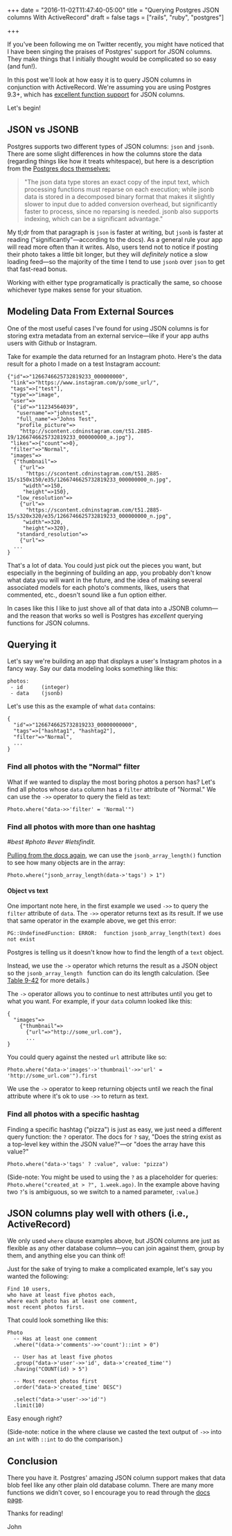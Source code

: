 +++
date = "2016-11-02T11:47:40-05:00"
title = "Querying Postgres JSON columns With ActiveRecord"
draft = false
tags = ["rails", "ruby", "postgres"]

+++

If you've been following me on Twitter recently, you might have noticed that I have been singing the praises of Postgres' support for JSON columns. They make things that I initially thought would be complicated so so easy (and fun!).

In this post we'll look at how easy it is to query JSON columns in conjunction with ActiveRecord. We're assuming you are using Postgres 9.3+, which has [excellent function support](https://www.postgresql.org/docs/9.6/static/functions-json.html) for JSON columns.

Let's begin!

## JSON vs JSONB

Postgres supports two different types of JSON columns: `json` and `jsonb`. There are some slight differences in how the columns store the data (regarding things like how it treats whitespace), but here is a description from the [Postgres docs themselves:](https://www.postgresql.org/docs/9.4/static/datatype-json.html)

> "The json data type stores an exact copy of the input text, which processing functions must reparse on each execution; while jsonb data is stored in a decomposed binary format that makes it slightly slower to input due to added conversion overhead, but significantly faster to process, since no reparsing is needed. jsonb also supports indexing, which can be a significant advantage."

My tl;dr from that paragraph is `json` is faster at writing, but `jsonb` is faster at reading ("significantly"—according to the docs). As a general rule your app will read more often than it writes. Also, users tend not to notice if posting their photo takes a little bit longer, but they will _definitely_ notice a slow loading feed—so the majority of the time I tend to use `jsonb` over `json` to get that fast-read bonus.

Working with either type programatically is practically the same, so choose whichever type makes sense for your situation.

## Modeling Data From External Sources

One of the most useful cases I've found for using JSON columns is for storing extra metadata from an external service—like if your app auths users with Github or Instagram.

Take for example the data returned for an Instagram photo. Here's the data result for a photo I made on a test Instagram account:

```
{"id"=>"1266746625732819233_000000000",
 "link"=>"https://www.instagram.com/p/some_url/",
 "tags"=>["test"],
 "type"=>"image",
 "user"=>
  {"id"=>"11234564039",
   "username"=>"johnstest",
   "full_name"=>"Johns Test",
   "profile_picture"=>
    "http://scontent.cdninstagram.com/t51.2885-19/1266746625732819233_000000000_a.jpg"},
 "likes"=>{"count"=>0},
 "filter"=>"Normal",
 "images"=>
  {"thumbnail"=>
    {"url"=>
      "https://scontent.cdninstagram.com/t51.2885-15/s150x150/e35/1266746625732819233_000000000_n.jpg",
     "width"=>150,
     "height"=>150},
   "low_resolution"=>
    {"url"=>
      "https://scontent.cdninstagram.com/t51.2885-15/s320x320/e35/1266746625732819233_000000000_n.jpg",
     "width"=>320,
     "height"=>320},
   "standard_resolution"=>
    {"url"=>
  ...
}
```

That's a lot of data. You could just pick out the pieces you want, but especially in the beginning of building an app, you probably don't know what data you will want in the future, and the idea of making several associated models for each photo's comments, likes, users that commented, etc., doesn't sound like a fun option either.

In cases like this I like to just shove all of that data into a JSONB column—and the reason that works so well is Postgres has _excellent_ querying functions for JSON columns.

## Querying it

Let's say we're building an app that displays a user's Instagram photos in a fancy way. Say our data modeling looks something like this:

```
photos:
 - id      (integer)
 - data    (jsonb)
```

Let's use this as the example of what `data` contains:

```
{
  "id"=>"1266746625732819233_00000000000",
  "tags"=>["hashtag1", "hashtag2"],
  "filter"=>"Normal",
  ...
}
```

### Find all photos with the "Normal" filter

What if we wanted to display the most boring photos a person has? Let's find all photos whose `data` column has a `filter` attribute of "Normal." We can use the `->>` operator to query the field as text:

```
Photo.where("data->>'filter' = 'Normal'")
```

### Find all photos with more than one hashtag

_#best #photo #ever #letsfindit._

[Pulling from the docs again](https://www.postgresql.org/docs/9.6/static/functions-json.html), we can use the `jsonb_array_length()` function to see how many objects are in the array:

```
Photo.where("jsonb_array_length(data->'tags') > 1")
```

#### Object vs text

One important note here, in the first example we used `->>` to query the `filter` attribute of `data`. The `->>` operator returns text as its result. If we use that same operator in the example above, we get this error:

```
PG::UndefinedFunction: ERROR:  function jsonb_array_length(text) does not exist
```

Postgres is telling us it doesn't know how to find the length of a `text` object.

Instead, we use the `->` operator which returns the result as a JSON object so the `jsonb_array_length ` function can do its length calculation. (See [Table 9-42](https://www.postgresql.org/docs/9.6/static/functions-json.html) for more details.)

The `->` operator allows you to continue to nest attributes until you get to what you want. For example, if your `data` column looked like this:

```
{
  "images"=>
    {"thumbnail"=>
      {"url"=>"http://some_url.com"},
      ...
}
```

You could query against the nested `url` attribute like so:

```
Photo.where("data->'images'->'thumbnail'->>'url' = 'http://some_url.com'").first
```

We use the `->` operator to keep returning objects until we reach the final attribute where it's ok to use `->>` to return as text.

### Find all photos with a specific hashtag

Finding a specific hashtag ("pizza") is just as easy, we just need a different query function: the `?` operator. The docs for `?` say, "Does the string exist as a top-level key within the JSON value?"—or "does the array have this value?"

```
Photo.where("data->'tags' ? :value", value: "pizza")
```

(Side-note: You might be used to using the `?` as a placeholder for queries: `Photo.where("created_at > ?", 1.week.ago)`. In the example above having two `?`'s is ambiguous, so we switch to a named parameter, `:value`.)

## JSON columns play well with others (i.e., ActiveRecord)

We only used `where` clause examples above, but JSON columns are just as flexible as any other database column—you can join against them, group by them, and anything else you can think of!

Just for the sake of trying to make a complicated example, let's say you wanted the following:

```
Find 10 users,
who have at least five photos each,
where each photo has at least one comment,
most recent photos first.
```

That could look something like this:

```
Photo
  -- Has at least one comment
  .where("(data->'comments'->>'count')::int > 0")

  -- User has at least five photos
  .group("data->'user'->>'id', data->'created_time'")
  .having("COUNT(id) > 5")

  -- Most recent photos first
  .order("data->'created_time' DESC")

  .select("data->'user'->>'id'")
  .limit(10)
```

Easy enough right?

(Side-note: notice in the where clause we casted the text output of `->>` into an `int` with `::int` to do the comparison.)

## Conclusion

There you have it. Postgres' amazing JSON column support makes that data blob feel like any other plain old database column. There are many more functions we didn't cover, so I encourage you to read through the [docs page](https://www.postgresql.org/docs/9.6/static/functions-json.html).

Thanks for reading!

John
